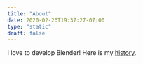 ```yaml
---
title: "About"
date: 2020-02-26T19:37:27-07:00
type: "static"
draft: false
---
```


I love to develop Blender! Here is my [history](https://miikahweb.com/en/blender/git-statistics/developers/Zachman).